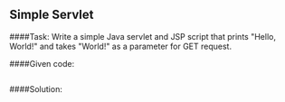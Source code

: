 ## Simple Servlet

####Task:
Write a simple Java servlet and JSP script that prints "Hello, World!" and takes "World!" as a parameter for GET request.

####Given code:
```java
```

####Solution:
```java
```
